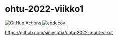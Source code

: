 # ohtu-2022-viikko1
![GitHub Actions](https://github.com/siniesofia/ohtu-2022-viikko1/workflows/CI/badge.svg)
[![codecov](https://codecov.io/gh/siniesofia/ohtu-2022-viikko1/branch/main/graph/badge.svg?token=3PKRA1U10S)](https://codecov.io/gh/siniesofia/ohtu-2022-viikko1)

https://github.com/siniesofia/ohtu-2022-muut-viikot
